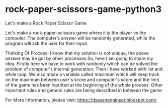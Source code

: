 # rock-paper-scissors-game-python3
Let's make a Rock Paper Scissor Game

Let's make a rock-paper-scissors game where it is the player vs the computer. 
The computer’s answer will be randomly generated, while the program will ask the user for their input.

Thinking Of Process:
I know that my solution is not unique, the above answer may be got by other processes.So, here I am going to share my idea.
Firstly here we have to work with randomly which can be solved the problem of computer's internal generation.
Then I have worked with list and while loop. We also made a variable called maximum which will keep track on the maximum 
between user's score and computer's score and the limit of the game has been inputted at the beginning of the whole process.
Other important rules and general rules are being described in between the game.

For More Information, please visit:
https://dsasanengineer.blogspot.com/

